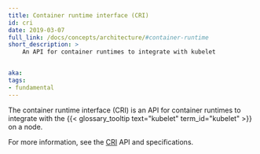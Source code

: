 ```yaml
---
title: Container runtime interface (CRI)
id: cri
date: 2019-03-07
full_link: /docs/concepts/architecture/#container-runtime
short_description: >
    An API for container runtimes to integrate with kubelet


aka:
tags:
- fundamental
---
```

The container runtime interface (CRI) is an API for container runtimes
to integrate with the {{< glossary_tooltip text="kubelet" term_id="kubelet" >}} on a node.
<!--more-->

For more information, see the [CRI](https://github.com/kubernetes/community/blob/master/contributors/devel/sig-node/container-runtime-interface.md) API and specifications.

